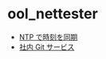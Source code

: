 # ool_nettester

* [NTP で時刻を同期](https://github.com/yasuhito/ool_nettester/blob/develop/features/ntp.feature)
* [社内 Git サービス](https://github.com/yasuhito/ool_nettester/blob/develop/features/git.feature)
